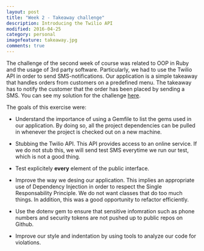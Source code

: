 ```yaml
---
layout: post
title: "Week 2 - Takeaway challenge"
description: Introducing the Twilio API
modified: 2016-04-25
category: personal
imagefeature: takeaway.jpg
comments: true
---
```


The challenge of the second week of course was related to OOP in Ruby and the usage of 3rd party software. Particularly, we had to use the Twilio API in order to send SMS-notifications. Our application is a simple takeaway that handles orders from customers on a predefined menu. The takeaway has to notify the customer that the order has been placed by sending a SMS. You can see my solution for the challenge <a href="https://github.com/omajul85/takeaway-challenge" target="_blank">here</a>. 

The goals of this exercise were:

  * Understand the importance of using a Gemfile to list the gems used in our application. By doing so, all the project dependencies can be pulled in whenever the project is checked out on a new machine.

  * Stubbing the Twilio API. This API provides access to an online service. If we do not stub this, we will send test SMS everytime we run our test, which is not a good thing.
  
  * Test explicitely **every** element of the public interface.
  
  * Improve the way we desing our application. This implies an appropriate use of Dependency Injection in order to respect the Single Responsability Principle. We do not want classes that do too much things. In addition, this was a good opportunity to refactor efficiently.
  
  * Use the dotenv gem to ensure that sensitive infomration such as phone numbers and security tokens are not pushed up to public repos on Github. 
  
  * Improve our style and indentation by using tools to analyze our code for violations.